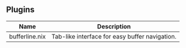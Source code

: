 ## Plugins

| Name           | Description                                    |
| -------------- | ---------------------------------------------- |
| bufferline.nix | Tab-like interface for easy buffer navigation. |
